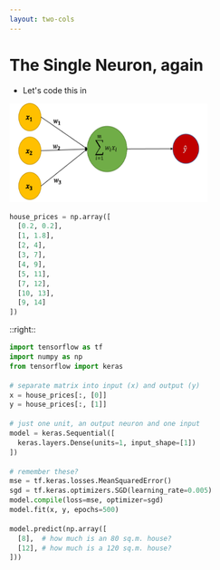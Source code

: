 ```yaml
---
layout: two-cols
---
```


# The Single Neuron, again

- Let's code this in <logos-tensorflow />

<img alt="single neuron" src="/images/single-neuron.png" style="width: 350px; height: 175px" />

```py
house_prices = np.array([
  [0.2, 0.2],
  [1, 1.8],
  [2, 4],
  [3, 7],
  [4, 9],
  [5, 11],
  [7, 12],
  [10, 13],
  [9, 14]
])
```

::right::

```py
import tensorflow as tf
import numpy as np
from tensorflow import keras

# separate matrix into input (x) and output (y)
x = house_prices[:, [0]]
y = house_prices[:, [1]]

# just one unit, an output neuron and one input
model = keras.Sequential([
  keras.layers.Dense(units=1, input_shape=[1])
])

# remember these?
mse = tf.keras.losses.MeanSquaredError()
sgd = tf.keras.optimizers.SGD(learning_rate=0.005)
model.compile(loss=mse, optimizer=sgd)
model.fit(x, y, epochs=500)

model.predict(np.array([
  [8],  # how much is an 80 sq.m. house?
  [12], # how much is a 120 sq.m. house?
]))
```